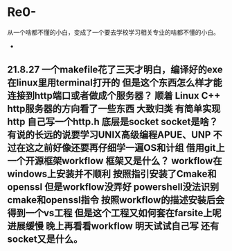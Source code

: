 # Re0-

从一个啥都不懂的小白，变成了一个要去学校学习相关专业的啥都不懂的小白。

-
21.8.27
一个makefile花了三天才明白，编译好的exe在linux里用terminal打开的
但是这个东西怎么样才能连接到http端口或者做成个服务器？
顺着 Linux C++ http服务器的方向看了一些东西
大致归类 有简单实现http 自己写一个http.h 底层是socket  socket是啥？
有说的长远的说要学习UNIX高级编程APUE、UNP 不过在这之前好像还要再仔细学一遍OS和计组
借用git上一个开源框架workflow 框架又是什么？ workflow在windows上安装并不顺利
按照指引安装了Cmake和openssl 但是workflow没弄好 powershell没法识别cmake和openssl指令
按照workflow的描述安装后会得到一个vs工程 但是这个工程又如何套在farsite上呢
进展缓慢
晚上再看看workflow 明天试试自己写 还有socket又是什么。
-
